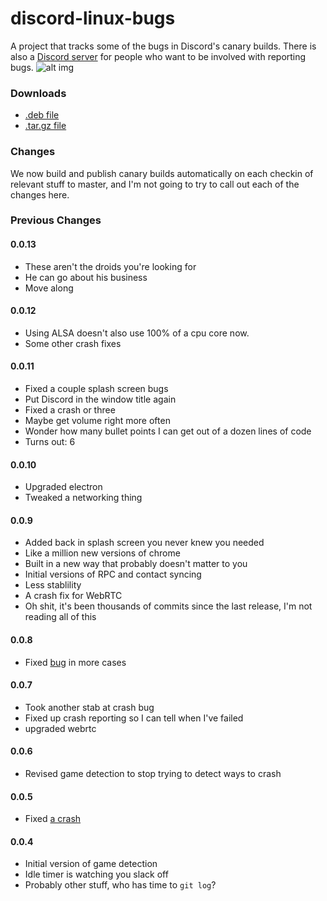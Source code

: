 # discord-linux-bugs
A project that tracks some of the bugs in Discord's canary builds. There is also a [Discord server](https://discord.gg/discord-testers) for people who want to be involved with reporting bugs.
![alt img](http://www.undeadlords.net/wp-content/uploads/2016/08/Discord-Feature-Graphic-1.png)
### Downloads
- [.deb file](https://discordapp.com/api/download/canary?platform=linux)
- [.tar.gz file](https://discordapp.com/api/download/canary?platform=linux&format=tar.gz)

### Changes

We now build and publish canary builds automatically on each checkin of relevant stuff to master, and I'm not going to try to call out each of the changes here.

### Previous Changes

#### 0.0.13
- These aren't the droids you're looking for
- He can go about his business
- Move along

#### 0.0.12
- Using ALSA doesn't also use 100% of a cpu core now.
- Some other crash fixes

#### 0.0.11
- Fixed a couple splash screen bugs
- Put Discord in the window title again
- Fixed a crash or three
- Maybe get volume right more often
- Wonder how many bullet points I can get out of a dozen lines of code
- Turns out: 6

#### 0.0.10
- Upgraded electron
- Tweaked a networking thing

#### 0.0.9
- Added back in splash screen you never knew you needed
- Like a million new versions of chrome
- Built in a new way that probably doesn't matter to you
- Initial versions of RPC and contact syncing
- Less stablility
- A crash fix for WebRTC
- Oh shit, it's been thousands of commits since the last release, I'm not reading all of this

#### 0.0.8
- Fixed [bug](https://github.com/crmarsh/discord-linux-bugs/issues/35) in more cases

#### 0.0.7
- Took another stab at crash bug
- Fixed up crash reporting so I can tell when I've failed
- upgraded webrtc

#### 0.0.6
- Revised game detection to stop trying to detect ways to crash

#### 0.0.5
- Fixed [a crash](https://github.com/crmarsh/discord-linux-bugs/issues/21)

#### 0.0.4
- Initial version of game detection
- Idle timer is watching you slack off
- Probably other stuff, who has time to `git log`?

